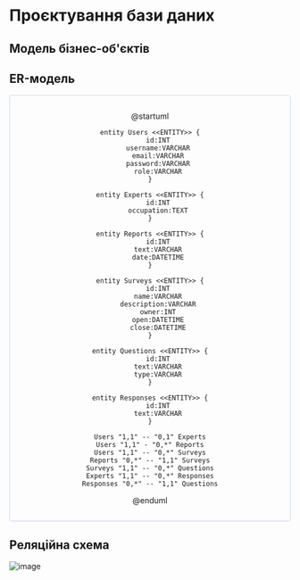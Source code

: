 # Проєктування бази даних

## Модель бізнес-об'єктів 

## ER-модель

<center style="
    border-radius:4px;
    border: 1px solid #cfd7e6;
    box-shadow: 0 1px 3px 0 rgba(89,105,129,.05), 0 1px 1px 0 rgba(0,0,0,.025);
    padding: 1em;"
>
    
@startuml

	entity Users <<ENTITY>> {
		id:INT
		username:VARCHAR
		email:VARCHAR
		password:VARCHAR
		role:VARCHAR
	}
	
	entity Experts <<ENTITY>> {
	    id:INT
	    occupation:TEXT
	}
	
	entity Reports <<ENTITY>> {
	    id:INT
	    text:VARCHAR
	    date:DATETIME
	}
	
	entity Surveys <<ENTITY>> {
	    id:INT
	    name:VARCHAR
	    description:VARCHAR
	    owner:INT
	    open:DATETIME
	    close:DATETIME
	}
	
	entity Questions <<ENTITY>> {
	    id:INT
	    text:VARCHAR
	    type:VARCHAR
	}

	entity Responses <<ENTITY>> {
	    id:INT
	    text:VARCHAR
	}
	
	Users "1,1" -- "0,1" Experts
	Users "1,1" - "0,*" Reports
	Users "1,1" -- "0,*" Surveys
	Reports "0,*" -- "1,1" Surveys
	Surveys "1,1" -- "0,*" Questions
	Experts "1,1" -- "0,*" Responses
	Responses "0,*" -- "1,1" Questions
	
@enduml
    
</center>

## Реляційна схема

![image](https://user-images.githubusercontent.com/24240873/141973425-906fc683-9255-4d95-be4f-03165bba5fc3.png)
